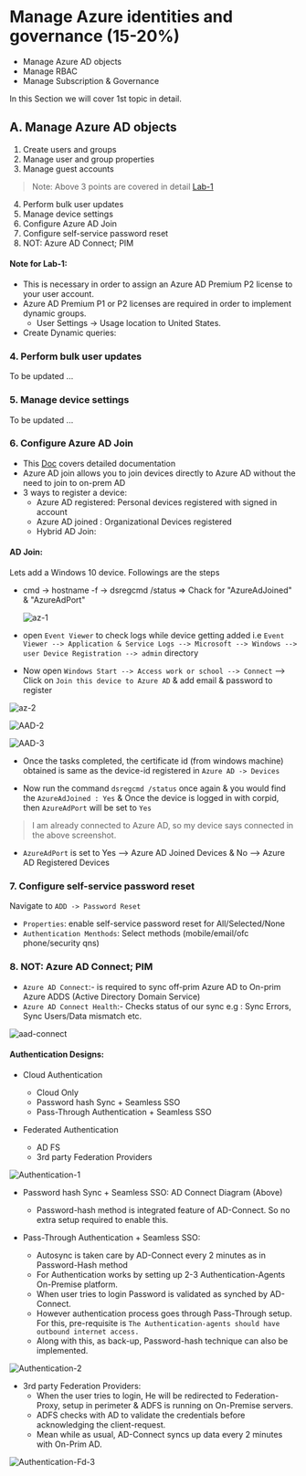 
# Manage Azure identities and governance (15-20%) 

  * Manage Azure AD objects 
  * Manage RBAC
  * Manage Subscription & Governance
 
 In this Section we will cover 1st topic in detail.
 
 ## A. Manage Azure AD objects 
    
   1. Create users and groups 
   2. Manage user and group properties 
   3. Manage guest accounts
 > Note: Above 3 points are covered in detail [Lab-1](https://github.com/MicrosoftLearning/AZ-104-MicrosoftAzureAdministrator/blob/master/Instructions/Labs/LAB_01-Manage_Azure_AD_Identities.md)
   4. Perform bulk user updates
   5. Manage device settings
   6. Configure Azure AD Join
   7. Configure self-service password reset
   8. NOT: Azure AD Connect; PIM
   
   
   #### Note for Lab-1:
   * This is necessary in order to assign an Azure AD Premium P2 license to your user account. 
   * Azure AD Premium P1 or P2 licenses are required in order to implement dynamic groups.
       - User Settings -> Usage location to United States. 
   * Create Dynamic queries: 
 
 
   ### 4. Perform bulk user updates 
   To be updated ...
   
   ### 5. Manage device settings 
   To be updated ...
   
   ### 6. Configure Azure AD Join 
   * This [Doc](https://docs.microsoft.com/en-us/azure/active-directory/devices/azureadjoin-plan) covers detailed documentation
   * Azure AD join allows you to join devices directly to Azure AD without the need to join to on-prem AD
   * 3 ways to register a device: 
     * Azure AD registered: Personal devices registered with signed in account
     * Azure AD joined : Organizational Devices registered
     * Hybrid AD Join:
     
   #### AD Join: 
   Lets add a Windows 10 device. Followings are the steps
   * cmd -> hostname -f 
         -> dsregcmd /status => Chack for "AzureAdJoined" & "AzureAdPort" 
         
     ![az-1](https://user-images.githubusercontent.com/24938159/84591293-d4480200-ae5a-11ea-9713-712c3da55fd7.JPG)
   
   * open `Event Viewer` to check logs while device getting added i.e 
    `Event Viewer --> Application & Service Logs --> Microsoft --> Windows --> user Device Registration --> admin` directory
   * Now open `Windows Start --> Access work or school --> Connect` --> Click on `Join this device to Azure AD` & add email & password to register

   ![az-2](https://user-images.githubusercontent.com/24938159/84591480-66043f00-ae5c-11ea-8c8e-1bdc8feb59eb.JPG)
    
   ![AAD-2](https://user-images.githubusercontent.com/24938159/84875942-45c6c100-b0a4-11ea-9f34-1d3c2155c2ab.JPG)

   ![AAD-3](https://user-images.githubusercontent.com/24938159/84875956-4a8b7500-b0a4-11ea-94ae-55e25038c9b0.JPG)
   
   * Once the tasks completed, the certificate id (from windows machine) obtained is same as the device-id registered in `Azure AD -> Devices`
    
   * Now run the command `dsregcmd /status` once again & you would find the `AzureAdJoined : Yes` & Once the device is logged in with corpid, then `AzureAdPort` will be set to `Yes` 
   > I am already connected to Azure AD, so my device says connected in the above screenshot. 
   *  `AzureAdPort` is set to Yes --> Azure AD Joined Devices & No --> Azure AD Registered Devices
   
       
   ### 7. Configure self-service password reset 
   
   Navigate to `ADD -> Password Reset`
   * `Properties`: enable self-service password reset for All/Selected/None
   * `Authentication Menthods`: Select methods (mobile/email/ofc phone/security qns)
                           
    
   ### 8. NOT: Azure AD Connect; PIM

   * `Azure AD Connect`:- is required to sync off-prim Azure AD to On-prim Azure ADDS (Active Directory Domain Service)
   * `Azure AD Connect Health`:- Checks status of our sync e.g : Sync Errors, Sync Users/Data mismatch etc.
   
   ![aad-connect](https://user-images.githubusercontent.com/24938159/84909244-12e7f180-b0d3-11ea-93e5-e5b32bdc7a4e.JPG)
   
   #### Authentication Designs:
   
   * Cloud Authentication
     - Cloud Only
     - Password hash Sync + Seamless SSO
     - Pass-Through Authentication + Seamless SSO
   
   * Federated Authentication
     - AD FS
     - 3rd party Federation Providers
     
   ![Authentication-1](https://user-images.githubusercontent.com/24938159/84910475-8cccaa80-b0d4-11ea-8465-a201741e14cd.JPG)

   - Password hash Sync + Seamless SSO:  AD Connect Diagram (Above)
      * Password-hash method is integrated feature of AD-Connect. So no extra setup required to enable this.
      
   - Pass-Through Authentication + Seamless SSO:
     * Autosync is taken care by AD-Connect every 2 minutes as in Password-Hash method
     * For Authentication works by setting up 2-3 Authentication-Agents On-Premise platform.
     * When user tries to login Password is validated as synched by AD-Connect. 
     * However authentication process goes through Pass-Through setup. For this, pre-requisite is `The Authentication-agents should have outbound internet access.`
     * Along with this, as back-up, Password-hash technique can also be implemented.
   
   ![Authentication-2](https://user-images.githubusercontent.com/24938159/84912462-17aea480-b0d7-11ea-8984-335db2c32250.JPG)
   
   - 3rd party Federation Providers:
     * When the user tries to login, He will be redirected to Federation-Proxy, setup in perimeter & ADFS is running on On-Premise servers.
     * ADFS checks with AD to validate the credentials before acknowledging the client-request.
     * Mean while as usual, AD-Connect syncs up data every 2 minutes with On-Prim AD.
     
   ![Authentication-Fd-3](https://user-images.githubusercontent.com/24938159/84912332-f77ee580-b0d6-11ea-9c31-708f30450cca.JPG)
    

    



